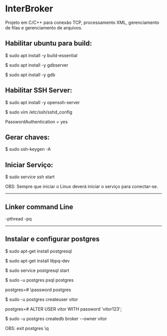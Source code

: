 # InterBroker

Projeto em C/C++ para conexão TCP, processamento XML, gerenciamento de filas e gerenciamento de arquivos.

## Habilitar ubuntu para build:

$ sudo apt install -y build-essential

$ sudo apt install -y gdbserver

$ sudo apt install -y gdb

## Habilitar SSH Server:

$ sudo apt install -y openssh-server

$ sudo vim /etc/ssh/sshd_config

PasswordAuthentication = yes

## Gerar chaves:

$ sudo ssh-keygen -A

## Iniciar Serviço:

$ sudo service ssh start

OBS: Sempre que iniciar o Linux deverá iniciar o serviço para conectar-se.

------------------------------------------------------------------------------------------------
## Linker command Line

-pthread -pq

------------------------------------------------------------------------------------------------
## Instalar e configurar postgres

$ sudo apt-get install postgresql

$ sudo apt-get install libpq-dev

$ sudo service postgresql start

$ sudo -u postgres psql postgres

postgres=# \password postgres

$ sudo -u postgres createuser vitor

postgres=# ALTER USER vitor WITH password 'vitor123';

$ sudo -u postgres createdb broker --owner vitor

OBS: exit postgres \q
